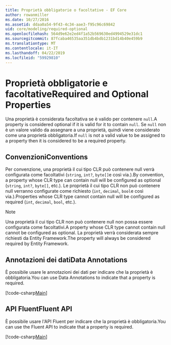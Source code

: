 ```yaml
---
title: Proprietà obbligatorie o facoltative - EF Core
author: rowanmiller
ms.date: 10/27/2016
ms.assetid: ddaa0a54-9f43-4c34-aae3-f95c96c69842
uid: core/modeling/required-optional
ms.openlocfilehash: 564d9e62e2ed4f1a52b569630ed4994529e31dc1
ms.sourcegitcommit: 87fcaba46535aa351db4bdb1231bd14b40e459b9
ms.translationtype: MT
ms.contentlocale: it-IT
ms.lasthandoff: 04/22/2019
ms.locfileid: "59929810"
---
```

# <a name="required-and-optional-properties"></a><span data-ttu-id="d097d-102">Proprietà obbligatorie e facoltative</span><span class="sxs-lookup"><span data-stu-id="d097d-102">Required and Optional Properties</span></span>

<span data-ttu-id="d097d-103">Una proprietà è considerata facoltativa se è valido per contenere `null`.</span><span class="sxs-lookup"><span data-stu-id="d097d-103">A property is considered optional if it is valid for it to contain `null`.</span></span> <span data-ttu-id="d097d-104">Se `null` non è un valore valido da assegnare a una proprietà, quindi viene considerato come una proprietà obbligatoria.</span><span class="sxs-lookup"><span data-stu-id="d097d-104">If `null` is not a valid value to be assigned to a property then it is considered to be a required property.</span></span>

## <a name="conventions"></a><span data-ttu-id="d097d-105">Convenzioni</span><span class="sxs-lookup"><span data-stu-id="d097d-105">Conventions</span></span>

<span data-ttu-id="d097d-106">Per convenzione, una proprietà il cui tipo CLR può contenere null verrà configurata come facoltativi (`string`, `int?`, `byte[]`e così via.).</span><span class="sxs-lookup"><span data-stu-id="d097d-106">By convention, a property whose CLR type can contain null will be configured as optional (`string`, `int?`, `byte[]`, etc.).</span></span> <span data-ttu-id="d097d-107">Le proprietà il cui tipo CLR non può contenere null verranno configurate come richiesto (`int`, `decimal`, `bool`e così via.).</span><span class="sxs-lookup"><span data-stu-id="d097d-107">Properties whose CLR type cannot contain null will be configured as required (`int`, `decimal`, `bool`, etc.).</span></span>

> [!NOTE]  
> <span data-ttu-id="d097d-108">Una proprietà il cui tipo CLR non può contenere null non possa essere configurata come facoltativi.</span><span class="sxs-lookup"><span data-stu-id="d097d-108">A property whose CLR type cannot contain null cannot be configured as optional.</span></span> <span data-ttu-id="d097d-109">La proprietà verrà considerata sempre richiesti da Entity Framework.</span><span class="sxs-lookup"><span data-stu-id="d097d-109">The property will always be considered required by Entity Framework.</span></span>

## <a name="data-annotations"></a><span data-ttu-id="d097d-110">Annotazioni dei dati</span><span class="sxs-lookup"><span data-stu-id="d097d-110">Data Annotations</span></span>

<span data-ttu-id="d097d-111">È possibile usare le annotazioni dei dati per indicare che la proprietà è obbligatoria.</span><span class="sxs-lookup"><span data-stu-id="d097d-111">You can use Data Annotations to indicate that a property is required.</span></span>

[!code-csharp[Main](../../../samples/core/Modeling/DataAnnotations/Samples/Required.cs?highlight=14)]

## <a name="fluent-api"></a><span data-ttu-id="d097d-112">API Fluent</span><span class="sxs-lookup"><span data-stu-id="d097d-112">Fluent API</span></span>

<span data-ttu-id="d097d-113">È possibile usare l'API Fluent per indicare che la proprietà è obbligatoria.</span><span class="sxs-lookup"><span data-stu-id="d097d-113">You can use the Fluent API to indicate that a property is required.</span></span>

[!code-csharp[Main](../../../samples/core/Modeling/FluentAPI/Samples/Required.cs?highlight=11-13)]

